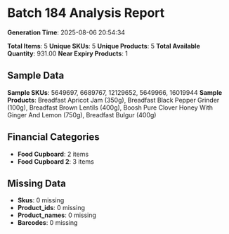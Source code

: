 # Batch 184 Analysis Report

**Generation Time**: 2025-08-06 20:54:34

**Total Items**: 5
**Unique SKUs**: 5
**Unique Products**: 5
**Total Available Quantity**: 931.00
**Near Expiry Products**: 1

## Sample Data
**Sample SKUs**: 5649697, 6689767, 12129652, 5649966, 16019944
**Sample Products**: Breadfast Apricot Jam (350g), Breadfast Black Pepper Grinder (100g), Breadfast Brown Lentils (400g), Boosh Pure Clover Honey With Ginger And Lemon (750g), Breadfast Bulgur (400g)

## Financial Categories
- **Food Cupboard**: 2 items
- **Food Cupboard 2**: 3 items

## Missing Data
- **Skus**: 0 missing
- **Product_ids**: 0 missing
- **Product_names**: 0 missing
- **Barcodes**: 0 missing

